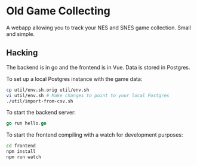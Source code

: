 # Old Game Collecting
A webapp allowing you to track your NES and SNES game collection.
Small and simple.

## Hacking
The backend is in go and the frontend is in Vue.  Data is stored in
Postgres.

To set up a local Postgres instance with the game data:

```bash
cp util/env.sh.orig util/env.sh
vi util/env.sh # Make changes to point to your local Postgres
./util/import-from-csv.sh
```

To start the backend server:

```go
go run hello.go
```

To start the frontend compiling with a watch for development purposes:

```bash
cd frontend
npm install
npm run watch
```
